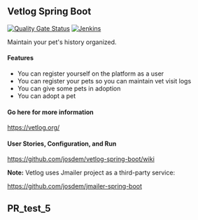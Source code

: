 Vetlog Spring Boot
---------------------------------------
[![Quality Gate Status](https://sonar.josdem.io/api/project_badges/measure?project=com.jos.dem.vetlog%3Avetlog-spring-boot&metric=alert_status)](https://sonar.josdem.io/dashboard?id=com.jos.dem.vetlog%3Avetlog-spring-boot)
[![Jenkins](https://ci.josdem.io/job/vetlog/badge/icon)](https://ci.josdem.io/job/vetlog/)

Maintain your pet's history organized.

#### Features

* You can register yourself on the platform as a user
* You can register your pets so you can maintain vet visit logs
* You can give some pets in adoption
* You can adopt a pet

#### Go here for more information

https://vetlog.org/

#### User Stories, Configuration, and Run

https://github.com/josdem/vetlog-spring-boot/wiki

**Note:** Vetlog uses Jmailer project as a third-party service:

https://github.com/josdem/jmailer-spring-boot

## PR_test_5
